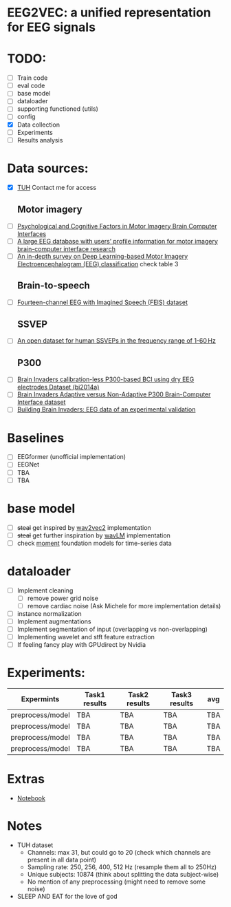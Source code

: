 # EEG2VEC: a unified representation for EEG signals  

# TODO:  
- [ ] Train code
- [ ] eval code
- [ ] base model
- [ ] dataloader
- [ ] supporting functioned (utils)
- [ ] config
- [x] Data collection
- [ ] Experiments
- [ ] Results analysis

# Data sources:  
- [x] [TUH](https://isip.piconepress.com/projects/nedc/html/tuh_eeg/) Contact me for access
  ## Motor imagery
- [ ] [Psychological and Cognitive Factors in Motor Imagery Brain Computer Interfaces](https://dataverse.nl/dataset.xhtml?persistentId=doi:10.34894/Z7ZVOD)
- [ ] [A large EEG database with users’ profile information for motor imagery brain-computer interface research](https://www.sciencedirect.com/science/article/pii/S093336572300252X)
- [ ] [An in-depth survey on Deep Learning-based Motor Imagery Electroencephalogram (EEG) classification](https://www.sciencedirect.com/science/article/pii/S093336572300252X) check table 3
  ## Brain-to-speech
- [ ] [Fourteen-channel EEG with Imagined Speech (FEIS) dataset](https://zenodo.org/records/3554128)
  ## SSVEP
- [ ] [An open dataset for human SSVEPs in the frequency range of 1-60 Hz](https://www.nature.com/articles/s41597-024-03023-7)
  ## P300
- [ ] [Brain Invaders calibration-less P300-based BCI using dry EEG electrodes Dataset (bi2014a)](https://zenodo.org/records/3266223)
- [ ] [Brain Invaders Adaptive versus Non-Adaptive P300 Brain-Computer Interface dataset](https://zenodo.org/records/2669187)
- [ ] [Building Brain Invaders: EEG data of an experimental validation](https://zenodo.org/records/2649069)

# Baselines
- [ ] EEGformer (unofficial implementation)
- [ ] EEGNet
- [ ] TBA
- [ ] TBA

# base model
- [ ] ~~steal~~ get inspired by [wav2vec2](https://github.com/facebookresearch/fairseq/blob/main/fairseq/models/wav2vec/wav2vec2.py) implementation
- [ ] ~~steal~~ get further inspiration by [wavLM](https://github.com/microsoft/unilm/blob/master/wavlm/WavLM.py) implementation
- [ ] check [moment](https://github.com/moment-timeseries-foundation-model/moment) foundation models for time-series data

# dataloader
- [ ] Implement cleaning
  - [ ] remove power grid noise
  - [ ] remove cardiac noise (Ask Michele for more implementation details)
- [ ] instance normalization 
- [ ] Implement augmentations
- [ ] Implement segmentation of input (overlapping vs non-overlapping)
- [ ] Implementing wavelet and stft feature extraction
- [ ] If feeling fancy play with GPUdirect by Nvidia

# Experiments:
| Expermints     | Task1 results | Task2 results   | Task3 results | avg | 
|----------------|---------------|---------------|----------------|-----------|
| preprocess/model | TBA  | TBA | TBA | TBA
| preprocess/model   | TBA  | TBA | TBA | TBA
| preprocess/model   | TBA  | TBA | TBA | TBA
| preprocess/model   | TBA  | TBA | TBA | TBA

# Extras
- [Notebook](https://github.com/BRomans/OpenCortex/blob/main/notebooks/P300_Epoching.ipynb)

# Notes
- TUH dataset
  - Channels: max 31, but could go to 20 (check which channels are present in all data point)
  - Sampling rate: 250, 256, 400, 512 Hz (resample them all to 250Hz)
  - Unique subjects: 10874 (think about splitting the data subject-wise)
  - No mention of any preprocessing (might need to remove some noise)
- SLEEP AND EAT for the love of god

